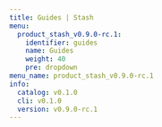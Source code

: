 ```yaml
---
title: Guides | Stash
menu:
  product_stash_v0.9.0-rc.1:
    identifier: guides
    name: Guides
    weight: 40
    pre: dropdown
menu_name: product_stash_v0.9.0-rc.1
info:
  catalog: v0.1.0
  cli: v0.1.0
  version: v0.9.0-rc.1
---
```


